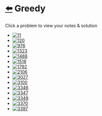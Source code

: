 # [⬅️](../README.md) Greedy 

Click a problem to view your notes & solution

- [![11](https://img.shields.io/badge/11-Container_With_Most_Water-yellow)](/problems/11.md)
- [![120](https://img.shields.io/badge/120-Triangle-yellow)](/problems/120.md)
- [![976](https://img.shields.io/badge/976-Largest_Perimeter_Triangle-brightgreen)](/problems/976.md)
- [![1323](https://img.shields.io/badge/1323-Maximum_69_Number-brightgreen)](/problems/1323.md)
- [![1488](https://img.shields.io/badge/1488-Avoid_Flood_in_The_City-yellow)](/problems/1488.md)
- [![1518](https://img.shields.io/badge/1518-Water_Bottles-brightgreen)](/problems/1518.md)
- [![1792](https://img.shields.io/badge/1792-Maximum_Average_Pass_Ratio-yellow)](/problems/1792.md)
- [![2106](https://img.shields.io/badge/2106-Maximum_Fruits_Harvested_After_at_Most_K_Steps-red)](/problems/2106.md)
- [![3027](https://img.shields.io/badge/3027-Find_the_Number_of_Ways_to_Place_People_II-red)](/problems/3027.md)
- [![3100](https://img.shields.io/badge/3100-Water_Bottles_II-yellow)](/problems/3100.md)
- [![3346](https://img.shields.io/badge/3346-Maximum_Frequency_of_an_Element_After_Performing_Operations_I-yellow)](/problems/3346.md)
- [![3347](https://img.shields.io/badge/3347-Maximum_Frequency_of_an_Element_After_Performing_Operations_II-red)](/problems/3347.md)
- [![3349](https://img.shields.io/badge/3349-Adjacent_Increasing_Subarrays_Detection_I-brightgreen)](/problems/3349.md)
- [![3370](https://img.shields.io/badge/3370-Smallest_Number_With_All_Set_Bits-brightgreen)](/problems/3370.md)
- [![3397](https://img.shields.io/badge/3397-Maximum_Number_of_Distinct_Elements_After_Operations-yellow)](/problems/3397.md)
